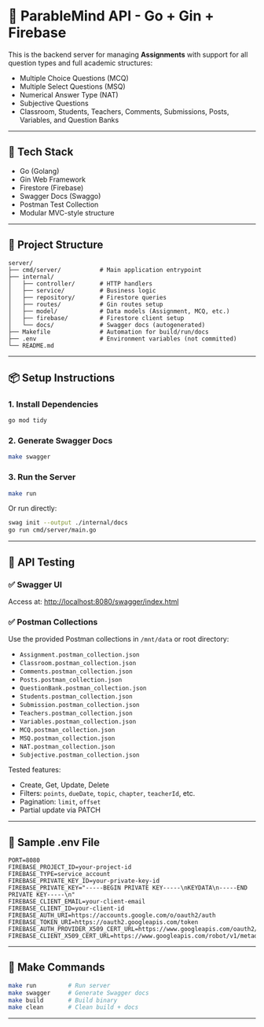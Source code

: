 # 🧠 ParableMind API - Go + Gin + Firebase

This is the backend server for managing **Assignments** with support for all question types and full academic structures:
- Multiple Choice Questions (MCQ)
- Multiple Select Questions (MSQ)
- Numerical Answer Type (NAT)
- Subjective Questions
- Classroom, Students, Teachers, Comments, Submissions, Posts, Variables, and Question Banks

---

## 🚀 Tech Stack

- Go (Golang)
- Gin Web Framework
- Firestore (Firebase)
- Swagger Docs (Swaggo)
- Postman Test Collection
- Modular MVC-style structure

---

## 📁 Project Structure

```
server/
├── cmd/server/           # Main application entrypoint
├── internal/
│   ├── controller/       # HTTP handlers
│   ├── service/          # Business logic
│   ├── repository/       # Firestore queries
│   ├── routes/           # Gin routes setup
│   ├── model/            # Data models (Assignment, MCQ, etc.)
│   ├── firebase/         # Firestore client setup
│   └── docs/             # Swagger docs (autogenerated)
├── Makefile              # Automation for build/run/docs
├── .env                  # Environment variables (not committed)
└── README.md
```

---

## 📦 Setup Instructions

### 1. Install Dependencies

```bash
go mod tidy
```

### 2. Generate Swagger Docs

```bash
make swagger
```

### 3. Run the Server

```bash
make run
```

Or run directly:
```bash
swag init --output ./internal/docs
go run cmd/server/main.go
```

---

## 🧪 API Testing

### ✅ Swagger UI

Access at: [http://localhost:8080/swagger/index.html](http://localhost:8080/swagger/index.html)

### ✅ Postman Collections

Use the provided Postman collections in `/mnt/data` or root directory:
- `Assignment.postman_collection.json`
- `Classroom.postman_collection.json`
- `Comments.postman_collection.json`
- `Posts.postman_collection.json`
- `QuestionBank.postman_collection.json`
- `Students.postman_collection.json`
- `Submission.postman_collection.json`
- `Teachers.postman_collection.json`
- `Variables.postman_collection.json`
- `MCQ.postman_collection.json`
- `MSQ.postman_collection.json`
- `NAT.postman_collection.json`
- `Subjective.postman_collection.json`

Tested features:
- Create, Get, Update, Delete
- Filters: `points`, `dueDate`, `topic`, `chapter`, `teacherId`, etc.
- Pagination: `limit`, `offset`
- Partial update via PATCH

---

## 📝 Sample .env File

```env
PORT=8080
FIREBASE_PROJECT_ID=your-project-id
FIREBASE_TYPE=service_account
FIREBASE_PRIVATE_KEY_ID=your-private-key-id
FIREBASE_PRIVATE_KEY="-----BEGIN PRIVATE KEY-----\nKEYDATA\n-----END PRIVATE KEY-----\n"
FIREBASE_CLIENT_EMAIL=your-client-email
FIREBASE_CLIENT_ID=your-client-id
FIREBASE_AUTH_URI=https://accounts.google.com/o/oauth2/auth
FIREBASE_TOKEN_URI=https://oauth2.googleapis.com/token
FIREBASE_AUTH_PROVIDER_X509_CERT_URL=https://www.googleapis.com/oauth2/v1/certs
FIREBASE_CLIENT_X509_CERT_URL=https://www.googleapis.com/robot/v1/metadata/x509/...
```

---

## 📌 Make Commands

```bash
make run         # Run server
make swagger     # Generate Swagger docs
make build       # Build binary
make clean       # Clean build + docs
```

---